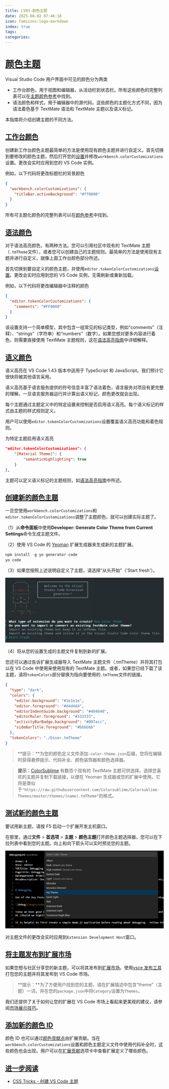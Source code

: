 ```yaml
---
title: LV03-颜色主题
date: 2025-08-02 07:46:18
icon: famicons:logo-markdown
index: true
tags:
categories:
---
```


<!-- more -->

# [颜色主题](https://vscode.js.cn/api/extension-guides/color-theme)

Visual Studio Code 用户界面中可见的颜色分为两类

- 工作台颜色，用于视图和编辑器，从活动栏到状态栏。所有这些颜色的完整列表可以在[主题颜色参考](https://vscode.js.cn/api/references/theme-color)中找到。
- 语法颜色和样式，用于编辑器中的源代码。这些颜色的主题化方式不同，因为语法着色基于 TextMate 语法和 TextMate 主题以及语义标记。

本指南将介绍创建主题的不同方法。

## [工作台颜色](https://vscode.js.cn/api/extension-guides/color-theme#workbench-colors)

创建新工作台颜色主题最简单的方法是使用现有颜色主题并进行自定义。首先切换到要修改的颜色主题，然后打开您的[设置](https://vscode.js.cn/docs/getstarted/settings)并修改`workbench.colorCustomizations`设置。更改会实时应用到您的 VS Code 实例。

例如，以下代码将更改标题栏的背景颜色

```json
{
  "workbench.colorCustomizations": {
    "titleBar.activeBackground": "#ff0000"
  }
}
```

所有可主题化颜色的完整列表可以在[颜色参考](https://vscode.js.cn/api/references/theme-color)中找到。

## [语法颜色](https://vscode.js.cn/api/extension-guides/color-theme#syntax-colors)

对于语法高亮颜色，有两种方法。您可以引用社区中现有的 TextMate 主题（`.tmTheme`文件），或者您可以创建自己的主题规则。最简单的方法是使用现有主题并进行自定义，就像上面工作台颜色部分所述。

首先切换到要自定义的颜色主题，并使用`editor.tokenColorCustomizations`[设置](https://vscode.js.cn/docs/getstarted/settings)。更改会实时应用到您的 VS Code 实例，无需刷新或重新加载。

例如，以下代码将更改编辑器中注释的颜色

```json
{
  "editor.tokenColorCustomizations": {
    "comments": "#FF0000"
  }
}
```

该设置支持一个简单模型，其中包含一组常见的标记类型，例如“comments”（注释）、“strings”（字符串）和“numbers”（数字）。如果您想对更多内容进行着色，则需要直接使用 TextMate 主题规则，这在[语法高亮指南](https://vscode.js.cn/api/language-extensions/syntax-highlight-guide)中详细解释。

## [语义颜色](https://vscode.js.cn/api/extension-guides/color-theme#semantic-colors)

语义高亮在 VS Code 1.43 版本中适用于 TypeScript 和 JavaScript。我们预计它很快将被其他语言采用。

语义高亮基于语言服务提供的符号信息丰富了语法着色，语言服务对项目有更完整的理解。一旦语言服务器运行并计算出语义标记，颜色更改就会出现。

每个主题通过主题定义中的特定设置来控制是否启用语义高亮。每个语义标记的样式由主题的样式规则定义。

用户可以使用`editor.tokenColorCustomizations`设置覆盖语义高亮功能和着色规则。

为特定主题启用语义高亮

```json
"editor.tokenColorCustomizations": {
    "[Material Theme]": {
        "semanticHighlighting": true
    }
},
```

主题可以定义语义标记的主题规则，如[语法高亮指南](https://vscode.js.cn/api/language-extensions/syntax-highlight-guide#semantic-theming)中所述。

## [创建新的颜色主题](https://vscode.js.cn/api/extension-guides/color-theme#create-a-new-color-theme)

一旦您使用`workbench.colorCustomizations`和`editor.tokenColorCustomizations`调整了主题颜色，就可以创建实际主题了。

（1）从**命令面板**中使用**Developer: Generate Color Theme from Current Settings**命令生成主题文件。

（2）使用 VS Code 的 [Yeoman](https://yeoman.node.org.cn/) 扩展生成器来生成新的主题扩展。

```js
npm install -g yo generator-code
yo code
```

（3）如果您按照上述说明自定义了主题，请选择“从头开始”（'Start fresh'）。

![yo code theme](LV03-颜色主题/img/yocode-colortheme.png)

（4）将从您的设置生成的主题文件复制到新的扩展。

您还可以通过告诉扩展生成器导入 TextMate 主题文件（.tmTheme）并将其打包以在 VS Code 中使用来使用现有的 TextMate 主题。或者，如果您已经下载了该主题，请将`tokenColors`部分替换为指向要使用的`.tmTheme`文件的链接。

```json
{
  "type": "dark",
  "colors": {
    "editor.background": "#1e1e1e",
    "editor.foreground": "#d4d4d4",
    "editorIndentGuide.background": "#404040",
    "editorRuler.foreground": "#333333",
    "activityBarBadge.background": "#007acc",
    "sideBarTitle.foreground": "#bbbbbb"
  },
  "tokenColors": "./Diner.tmTheme"
}
```

> **提示：**为您的颜色定义文件添加`-color-theme.json`后缀，您将在编辑时获得悬停提示、代码补全、颜色装饰器和颜色选择器。

> **提示：**[ColorSublime](https://colorsublime.github.io/) 有数百个现有的 TextMate 主题可供选择。选择您喜欢的主题并复制下载链接，以便在 Yeoman 生成器或您的扩展中使用。它将是类似于`"https://raw.githubusercontent.com/Colorsublime/Colorsublime-Themes/master/themes/(name).tmTheme"`的格式。

## [测试新的颜色主题](https://vscode.js.cn/api/extension-guides/color-theme#test-a-new-color-theme)

要试用新主题，请按 F5 启动一个扩展开发主机窗口。

在那里，通过**文件** > **首选项** > **主题** > **颜色主题**打开颜色主题选择器，您可以在下拉列表中看到您的主题。向上和向下箭头可以实时预览您的主题。

![select my theme](LV03-颜色主题/img/mytheme.png)

对主题文件的更改会实时应用到`Extension Development Host`窗口。

## [将主题发布到扩展市场](https://vscode.js.cn/api/extension-guides/color-theme#publishing-a-theme-to-the-extension-marketplace)

如果您想与社区分享您的新主题，可以将其发布到[扩展市场](https://vscode.js.cn/docs/configure/extensions/extension-marketplace)。使用[vsce 发布工具](https://vscode.js.cn/api/working-with-extensions/publishing-extension)打包您的主题并将其发布到 VS Code 市场。

> **提示：**为了方便用户找到您的主题，请在扩展描述中包含“theme”（主题）一词，并在您的`package.json`中将`Category`设置为`Themes`。

我们还提供了关于如何让您的扩展在 VS Code 市场上看起来更美观的建议，请参阅[市场展示技巧](https://vscode.js.cn/api/references/extension-manifest#marketplace-presentation-tips)。

## [添加新的颜色 ID](https://vscode.js.cn/api/extension-guides/color-theme#adding-a-new-color-id)

颜色 ID 也可以通过[颜色贡献点](https://vscode.js.cn/api/references/contribution-points#contributes.colors)由扩展贡献。当在`workbench.colorCustomizations`设置和颜色主题定义文件中使用代码补全时，这些颜色也会出现。用户可以在[扩展贡献](https://vscode.js.cn/docs/configure/extensions/extension-marketplace#_extension-details)选项卡中查看扩展定义了哪些颜色。

## [进一步阅读](https://vscode.js.cn/api/extension-guides/color-theme#further-reading)

- [CSS Tricks - 创建 VS Code 主题](https://css-tricks.cn/creating-a-vs-code-theme/)
